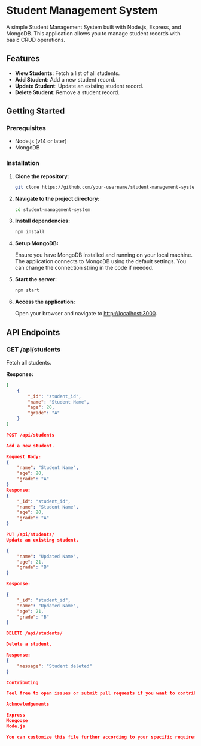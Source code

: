 # Student Management System

A simple Student Management System built with Node.js, Express, and MongoDB. This application allows you to manage student records with basic CRUD operations.

## Features

- **View Students**: Fetch a list of all students.
- **Add Student**: Add a new student record.
- **Update Student**: Update an existing student record.
- **Delete Student**: Remove a student record.

## Getting Started

### Prerequisites

- Node.js (v14 or later)
- MongoDB

### Installation

1. **Clone the repository:**

    ```bash
    git clone https://github.com/your-username/student-management-system.git
    ```

2. **Navigate to the project directory:**

    ```bash
    cd student-management-system
    ```

3. **Install dependencies:**

    ```bash
    npm install
    ```

4. **Setup MongoDB:**

    Ensure you have MongoDB installed and running on your local machine. The application connects to MongoDB using the default settings. You can change the connection string in the code if needed.

5. **Start the server:**

    ```bash
    npm start
    ```

6. **Access the application:**

    Open your browser and navigate to [http://localhost:3000](http://localhost:3000).

## API Endpoints

### GET /api/students

Fetch all students.

**Response:**

```json
[
    {
        "_id": "student_id",
        "name": "Student Name",
        "age": 20,
        "grade": "A"
    }
]

POST /api/students

Add a new student.

Request Body:
{
    "name": "Student Name",
    "age": 20,
    "grade": "A"
}
Response:
{
    "_id": "student_id",
    "name": "Student Name",
    "age": 20,
    "grade": "A"
}

PUT /api/students/
Update an existing student.

{
    "name": "Updated Name",
    "age": 21,
    "grade": "B"
}

Response:

{
    "_id": "student_id",
    "name": "Updated Name",
    "age": 21,
    "grade": "B"
}

DELETE /api/students/

Delete a student.

Response:
{
    "message": "Student deleted"
}

Contributing

Feel free to open issues or submit pull requests if you want to contribute to this project.

Acknowledgements

Express
Mongoose
Node.js

You can customize this file further according to your specific requirements or add additional sections like "FAQ" or "Troubleshooting" if needed.



